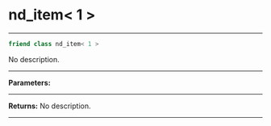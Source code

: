# nd_item< 1 >

---

```cpp
friend class nd_item< 1 >
```


No description.


---
**Parameters:**


---
**Returns:** No description.

---
